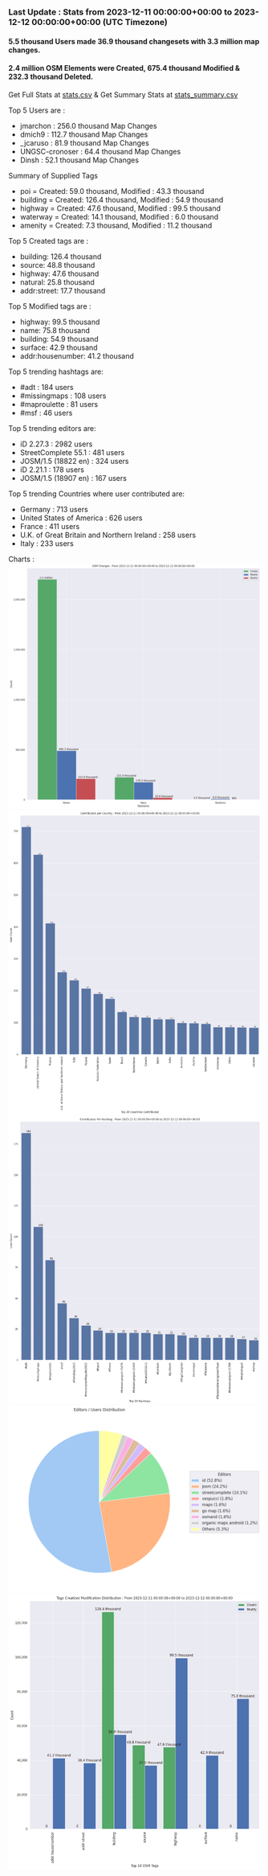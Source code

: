 ### Last Update : Stats from 2023-12-11 00:00:00+00:00 to 2023-12-12 00:00:00+00:00 (UTC Timezone)

#### 5.5 thousand Users made 36.9 thousand changesets with 3.3 million map changes.
#### 2.4 million OSM Elements were Created, 675.4 thousand Modified & 232.3 thousand Deleted.
Get Full Stats at [stats.csv](/stats/Global/Daily/stats.csv)
 & Get Summary Stats at [stats_summary.csv](/stats/Global/Daily/stats_summary.csv)

Top 5 Users are : 
- jmarchon : 256.0 thousand Map Changes
- dmich9 : 112.7 thousand Map Changes
- _jcaruso : 81.9 thousand Map Changes
- UNGSC-cronoser : 64.4 thousand Map Changes
- Dinsh : 52.1 thousand Map Changes

Summary of Supplied Tags
- poi = Created: 59.0 thousand, Modified : 43.3 thousand
- building = Created: 126.4 thousand, Modified : 54.9 thousand
- highway = Created: 47.6 thousand, Modified : 99.5 thousand
- waterway = Created: 14.1 thousand, Modified : 6.0 thousand
- amenity = Created: 7.3 thousand, Modified : 11.2 thousand


Top 5 Created tags are :
- building: 126.4 thousand
- source: 48.8 thousand
- highway: 47.6 thousand
- natural: 25.8 thousand
- addr:street: 17.7 thousand


Top 5 Modified tags are :
- highway: 99.5 thousand
- name: 75.8 thousand
- building: 54.9 thousand
- surface: 42.9 thousand
- addr:housenumber: 41.2 thousand


Top 5 trending hashtags are:
- #adt : 184 users
- #missingmaps : 108 users
- #maproulette : 81 users
- #msf : 46 users


Top 5 trending editors are:
- iD 2.27.3 : 2982 users
- StreetComplete 55.1 : 481 users
- JOSM/1.5 (18822 en) : 324 users
- iD 2.21.1 : 178 users
- JOSM/1.5 (18907 en) : 167 users


Top 5 trending Countries where user contributed are:
- Germany : 713 users
- United States of America : 626 users
- France : 411 users
- U.K. of Great Britain and Northern Ireland : 258 users
- Italy : 233 users


 Charts : 
![Alt text](./stats_osm_changes.png) 
![Alt text](./stats_users_per_country.png) 
![Alt text](./stats_users_per_hashtag.png) 
![Alt text](./stats_editors_pie_chart.png) 
![Alt text](./stats_tags.png) 

